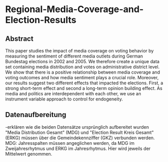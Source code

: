 # Regional-Media-Coverage-and-Election-Results

## Abstract
This paper studies the impact of media coverage on voting behavior by measuring the sentiment of different media outlets during German Bundestag elections in 2002 and 2005. We therefore create a unique data set containing media distribution and votes on administrative district level. We show that there is a positive relationship between media coverage and voting outcomes and how media sentiment plays a crucial role. Moreover, our results suggest two different effects that impacted the elections. First, a strong short-term effect and second a long-term opinion building effect. As media and politics are interdependent with each other, we use an instrument variable approach to control for endogeneity.


## Datenaufbereitung
-erklären wie die beiden Datensätze ursprünglich aufbereitet wurden
"Media Distribution Gesamt" (MDG) und "Election Result Kreis Gesamt" (ERKG) müssen über die Gemeindekennziffer (GKZ) verbunden werden. 
MDG: Jahresspalten müssen angeglichen werden, da MDG im Zweijahresrhytmus und ERKG im Jahresrhytmus. Hier wird jeweils der Mittelwert genommen. 
